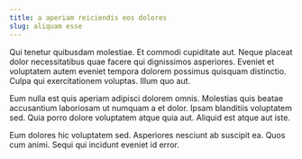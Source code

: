 ```yaml
---
title: a aperiam reiciendis eos dolores
slug: aliquam esse
---
```


Qui tenetur quibusdam molestiae. Et commodi cupiditate aut. Neque placeat dolor necessitatibus quae facere qui dignissimos asperiores. Eveniet et voluptatem autem eveniet tempora dolorem possimus quisquam distinctio. Culpa qui exercitationem voluptas. Illum quo aut.

Eum nulla est quis aperiam adipisci dolorem omnis. Molestias quis beatae accusantium laboriosam ut numquam a et dolor. Ipsam blanditiis voluptatem sed. Quia porro dolore voluptatem atque quia aut. Aliquid est atque aut iste.

Eum dolores hic voluptatem sed. Asperiores nesciunt ab suscipit ea. Quos cum animi. Sequi qui incidunt eveniet id error.
